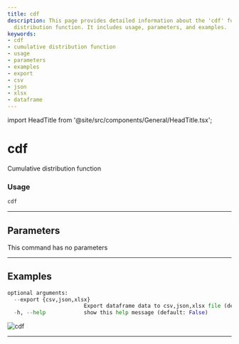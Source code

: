 ```yaml
---
title: cdf
description: This page provides detailed information about the 'cdf' function, a cumulative
  distribution function. It includes usage, parameters, and examples.
keywords:
- cdf
- cumulative distribution function
- usage
- parameters
- examples
- export
- csv
- json
- xlsx
- dataframe
---
```


import HeadTitle from '@site/src/components/General/HeadTitle.tsx';

<HeadTitle title="cdf - Qa - Crypto - Reference | OpenBB Terminal Docs" />

# cdf

Cumulative distribution function

### Usage

```python
cdf
```

---

## Parameters

This command has no parameters



---

## Examples

```python
optional arguments:
  --export {csv,json,xlsx}
                        Export dataframe data to csv,json,xlsx file (default: )
  -h, --help            show this help message (default: False)
```
![cdf](https://user-images.githubusercontent.com/46355364/154306055-cb3bb1ef-0e61-40c9-bf51-d095bed8dc1b.png)

---
